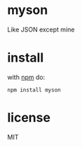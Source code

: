 # myson

Like JSON except mine

# install
with [npm](https://npmjs.org) do:

```
npm install myson
```

# license

MIT
